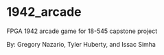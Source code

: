 1942_arcade
===========

FPGA 1942 arcade game for 18-545 capstone project

By: Gregory Nazario, Tyler Huberty, and Issac Simha
